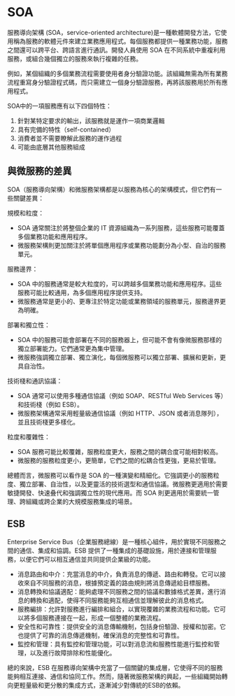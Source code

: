 # SOA
服務導向架構 (SOA，service-oriented architecture)是一種軟體開發方法，它使用稱為服務的軟體元件來建立業務應用程式。每個服務都提供一種業務功能，服務之間還可以跨平台、跨語言進行通訊。開發人員使用 SOA 在不同系統中重複利用服務，或組合幾個獨立的服務來執行複雜的任務。

例如，某個組織的多個業務流程需要使用者身分驗證功能。該組織無需為所有業務流程重寫身分驗證程式碼，而只需建立一個身分驗證服務，再將該服務用於所有應用程式。

SOA中的一項服務應有以下四個特性：
1. 針對某特定要求的輸出，該服務就是運作一項商業邏輯
2. 具有完備的特性（self-contained）
3. 消費者並不需要瞭解此服務的運作過程
4. 可能由底層其他服務組成

## 與微服務的差異
SOA（服務導向架構）和微服務架構都是以服務為核心的架構模式，但它們有一些關鍵差異：

規模和粒度：
* SOA 通常關注於將整個企業的 IT 資源組織為一系列服務，這些服務可能覆蓋多個業務功能和應用程序。
* 微服務架構則更加關注於將單個應用程序或業務功能劃分為小型、自治的服務單元。


服務邊界：
* SOA 中的服務通常是較大粒度的，可以跨越多個業務功能和應用程序。這些服務可能比較通用，為多個應用程序提供支持。
* 微服務通常是更小的、更專注於特定功能或業務領域的服務單元，服務邊界更為明確。


部署和獨立性：
* SOA 中的服務可能會部署在不同的服務器上，但可能不會有像微服務那樣的獨立部署能力。它們通常更為集中管理。
* 微服務強調獨立部署、獨立演化，每個微服務可以獨立部署、擴展和更新，更具自治性。


技術棧和通訊協議：
* SOA 通常可以使用多種通信協議（例如 SOAP、RESTful Web Services 等）和技術棧（例如 ESB）。
* 微服務架構通常采用輕量級通信協議（例如 HTTP、JSON 或者消息隊列），並且技術棧更多樣化。

粒度和覆雜性：
* SOA 服務可能比較覆雜，服務粒度更大，服務之間的耦合度可能相對較高。
* 微服務的服務粒度更小，更簡單，它們之間的松耦合性更強，更易於管理。


總體而言，微服務可以看作是 SOA 的一種演變和精細化。它強調更小的服務粒度、獨立部署、自治性，以及更靈活的技術選型和通信協議。微服務更適用於需要敏捷開發、快速叠代和強調獨立性的現代應用。而 SOA 則更適用於需要統一管理、跨組織或跨企業的大規模服務集成的場景。

## ESB
Enterprise Service Bus（企業服務總線）是一種核心組件，用於實現不同服務之間的通信、集成和協調。ESB 提供了一種集成的基礎設施，用於連接和管理服務，以便它們可以相互通信並共同提供企業級的功能。

* 消息路由和中介：充當消息的中介，負責消息的傳遞、路由和轉發。它可以接收來自不同服務的消息，根據預定義的路由規則將消息傳遞給目標服務。
* 消息轉換和協議適配：能夠處理不同服務之間的協議和數據格式差異，進行消息的轉換和適配，使得不同服務能夠互相通信並理解彼此的消息格式。
* 服務編排：允許對服務進行編排和組合，以實現覆雜的業務流程和功能。它可以將多個服務連接在一起，形成一個整體的業務流程。
* 安全性和可靠性：提供安全的消息傳輸機制，包括身份驗證、授權和加密。它也提供了可靠的消息傳遞機制，確保消息的完整性和可靠性。
* 監控和管理：具有監控和管理功能，可以對消息流和服務性能進行監控和管理，以及進行故障排除和性能優化。

總的來說，ESB 在服務導向架構中充當了一個關鍵的集成層，它使得不同的服務能夠相互連接、通信和協同工作。然而，隨著微服務架構的興起，一些組織開始轉向更輕量級和更分散的集成方式，逐漸減少對傳統的ESB的依賴。